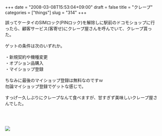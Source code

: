 +++
date = "2008-03-08T15:53:04+09:00"
draft = false
title = "クレープ"
categories = ["things"]
slug = "314"
+++

誤ってケータイのSIMロック(PINロック)を解除しに駅前のドコモショップに行ったら、顧客サービス(客寄せ)にクレープ屋さんを呼んでいて、クレープ貰った。<br />
<br />
ゲットの条件は次のいずれか。<br />
<br />
・新規契約や機種変更<br />
・オプション品購入<br />
・マイショップ登録<br />
<br />
ちなみに最後のマイショップ登録は無料なのですｗ<br />
勿論マイショップ登録でゲットな感じで。<br />
<br />
すっげー久しぶりにクレープなんて食べますが、甘すぎず美味しいクレープ屋さんでした。<br />
<br />
<br />
<br />

<p>
<a rel="lightbox" href="https://keruru.net/images/47d237cfdee5e-080308-153107.jpg"><img src="https://keruru.net/images/47d237cfdee5e-thumb_080308-153107.jpg" border="0" /></a>
</p>
